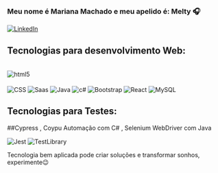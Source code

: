 ### Meu nome é Mariana Machado e meu apelido é: Melty 🎧

[![LinkedIn](https://img.shields.io/badge/LinkedIn-0077B5?style=for-the-badge&logo=linkedin&logoColor=whit)](https://www.linkedin.com/in/mariana-machado-a-09b069186/)


## Tecnologias para desenvolvimento Web:
 <div style="display: inline_block"><br/>

 <img align="center" alt ="html5" src="https://img.shields.io/badge/HTML5-E34F26?style=for-the-badge&logo=html5&logoColor=white"/>
 </div><br/>

 <img align="center" alt ="CSS" src="https://img.shields.io/badge/CSS3-1572B6?style=for-the-badge&logo=css3&logoColor=white"/>
 </div>

  <img align="center" alt ="Saas" src="https://img.shields.io/badge/Sass-CC6699?style=for-the-badge&logo=sass&logoColor=white"/>
 </div>

 <img align="center" alt ="Java" src="https://img.shields.io/badge/Java-ED8B00?style=for-the-badge&logo=java&logoColor=white"/>
 </div>

 <img align="center" alt ="c#" src="https://img.shields.io/badge/C%23-239120?style=for-the-badge&logo=c-sharp&logoColor=whitee"/>
 </div>

 <img align="center" alt ="Bootstrap" src="https://img.shields.io/badge/Bootstrap-563D7C?style=for-the-badge&logo=bootstrap&logoColor=white"/>
 </div>

<img align="center" alt ="React" src="https://img.shields.io/badge/React-20232A?style=for-the-badge&logo=react&logoColor=61DAFB"/>
 </div>

<img align="center" alt ="MySQL" src="https://img.shields.io/badge/MySQL-00000F?style=for-the-badge&logo=mysql&logoColor=white"/>
 </div>


## Tecnologias para Testes:
##Cypress
, Coypu Automação com C#
, Selenium WebDriver com Java

<img align="center" alt ="Jest" src="https://img.shields.io/badge/Jest-323330?style=for-the-badge&logo=Jest&logoColor=white"/>
 </div>

 <img align="center" alt ="TestLibrary" src="https://img.shields.io/badge/testing%20library-323330?style=for-the-badge&logo=testing-library&logoColor=red"/>
 </div><br/>
 
 Tecnologia bem aplicada pode criar soluções e transformar sonhos, experimente😉

